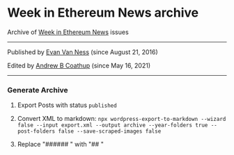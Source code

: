 # Week in Ethereum News archive
Archive of [Week in Ethereum News](https://weekinethereumnews.com) issues

---

Published by [Evan Van Ness](https://twitter.com/evan_van_ness) (since August 21, 2016)

Edited by [Andrew B Coathup](https://twitter.com/abcoathup) (since May 16, 2021)

---

### Generate Archive

1. Export Posts with status `published`

2. Convert XML to markdown: 
`npx wordpress-export-to-markdown --wizard false --input export.xml --output archive --year-folders true --post-folders false --save-scraped-images false`

3. Replace "###### " with "## "